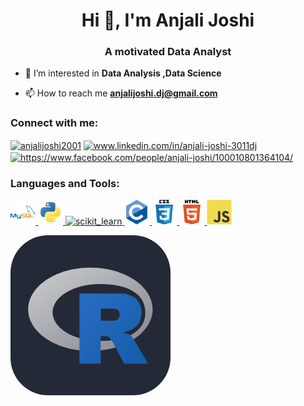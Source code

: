 <h1 align="center">Hi 👋, I'm Anjali Joshi</h1>
<h3 align="center">A motivated Data Analyst</h3>

- 👀 I’m interested in **Data Analysis ,Data Science**

- 📫 How to reach me **anjalijoshi.dj@gmail.com**

<h3 align="left">Connect with me:</h3>
<p align="left">
<a href="https://twitter.com/anjalijoshi2001" target="blank"><img align="center" src="https://raw.githubusercontent.com/rahuldkjain/github-profile-readme-generator/master/src/images/icons/Social/twitter.svg" alt="anjalijoshi2001" height="30" width="40" /></a>
<a href="https://linkedin.com/in/www.linkedin.com/in/anjali-joshi-3011dj" target="blank"><img align="center" src="https://raw.githubusercontent.com/rahuldkjain/github-profile-readme-generator/master/src/images/icons/Social/linked-in-alt.svg" alt="www.linkedin.com/in/anjali-joshi-3011dj" height="30" width="40" /></a>
<a href="https://fb.com/https://www.facebook.com/people/anjali-joshi/100010801364104/" target="blank"><img align="center" src="https://raw.githubusercontent.com/rahuldkjain/github-profile-readme-generator/master/src/images/icons/Social/facebook.svg" alt="https://www.facebook.com/people/anjali-joshi/100010801364104/" height="30" width="40" /></a>
</p>

<h3 align="left">Languages and Tools:</h3>
<p align="left"> 
  <a href="https://www.mysql.com/" target="_blank"> <img src="https://raw.githubusercontent.com/devicons/devicon/master/icons/mysql/mysql-original-wordmark.svg" alt="mysql" width="40" height="40"/> </a> 
  </a>
  <a href="https://www.python.org" target="_blank"> <img src="https://raw.githubusercontent.com/devicons/devicon/master/icons/python/python-original.svg" alt="python" width="40" height="40"/> </a> 
  </a> 
  <a href="https://scikit-learn.org/" target="_blank"> <img src="https://upload.wikimedia.org/wikipedia/commons/0/05/Scikit_learn_logo_small.svg" alt="scikit_learn" width="40" height="40"/>
  </a> 
  <a href="https://www.cprogramming.com/" target="_blank"> <img src="https://raw.githubusercontent.com/devicons/devicon/master/icons/c/c-original.svg" alt="c" width="40" height="40"/> 
  </a> 
  <a href="https://www.w3schools.com/css/" target="_blank"> <img src="https://raw.githubusercontent.com/devicons/devicon/master/icons/css3/css3-original-wordmark.svg" alt="css3" width="40" height="40"/>
  </a>
  <a href="https://www.w3.org/html/" target="_blank"> <img src="https://raw.githubusercontent.com/devicons/devicon/master/icons/html5/html5-original-wordmark.svg" alt="html5" width="40" height="40"/> 
  </a> 
  <a href="https://developer.mozilla.org/en-US/docs/Web/JavaScript" target="_blank"> <img src="https://raw.githubusercontent.com/devicons/devicon/master/icons/javascript/javascript-original.svg" alt="javascript" width="40" height="40"/> </a> 


  <svg xmlns="http://www.w3.org/2000/svg" width="256" height="256" fill="none" viewBox="0 0 256 256"><rect width="256" height="256" fill="#242938" rx="60"/><g clip-path="url(#clip0_101_254)"><path fill="url(#paint0_linear_101_254)" fill-rule="evenodd" d="M127.849 185.237C72.8422 185.237 28.2502 155.372 28.2502 118.533C28.2502 81.6931 72.8422 51.8287 127.849 51.8287C182.856 51.8287 227.447 81.6931 227.447 118.533C227.447 155.372 182.856 185.237 127.849 185.237ZM143.094 77.9077C101.284 77.9077 67.3906 98.3243 67.3906 123.509C67.3906 148.694 101.284 169.111 143.094 169.111C184.904 169.111 215.759 155.153 215.759 123.509C215.759 91.876 184.904 77.9077 143.094 77.9077Z" clip-rule="evenodd"/><path fill="url(#paint1_linear_101_254)" fill-rule="evenodd" d="M179.934 155.144C179.934 155.144 185.962 156.963 189.464 158.735C190.679 159.35 192.782 160.577 194.298 162.188C195.784 163.766 196.508 165.365 196.508 165.365L220.265 205.42L181.868 205.437L163.912 171.718C163.912 171.718 160.235 165.401 157.972 163.569C156.085 162.041 155.28 161.497 153.414 161.497C152.116 161.497 144.291 161.497 144.291 161.497L144.298 205.413L110.321 205.427V93.2481H178.553C178.553 93.2481 209.63 93.8086 209.63 123.376C209.63 152.943 179.934 155.144 179.934 155.144ZM165.155 117.581L144.585 117.568L144.575 136.643L165.155 136.636C165.155 136.636 174.685 136.606 174.685 126.933C174.685 117.065 165.155 117.581 165.155 117.581Z" clip-rule="evenodd"/></g><defs><linearGradient id="paint0_linear_101_254" x1="28.25" x2="151.612" y1="51.829" y2="236.026" gradientUnits="userSpaceOnUse"><stop stop-color="#CBCED0"/><stop offset="1" stop-color="#84838B"/></linearGradient><linearGradient id="paint1_linear_101_254" x1="110.321" x2="222.487" y1="93.248" y2="203.17" gradientUnits="userSpaceOnUse"><stop stop-color="#276DC3"/><stop offset="1" stop-color="#165CAA"/></linearGradient><clipPath id="clip0_101_254"><rect width="200" height="154.972" fill="#fff" transform="translate(28 51)"/></clipPath></defs></svg>
  
  
  
  
  
  
  </p>

